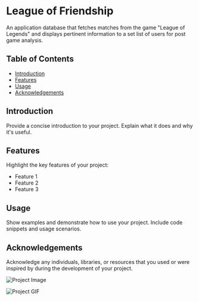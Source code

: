 # League of Friendship

An application database that fetches matches from the game "League of Legends" and displays pertinent information to a set list of users for post game analysis.

## Table of Contents
- [Introduction](#introduction)
- [Features](#features)
- [Usage](#usage)
- [Acknowledgements](#acknowledgements)

## Introduction

Provide a concise introduction to your project. Explain what it does and why it's useful.

## Features

Highlight the key features of your project:

- Feature 1
- Feature 2
- Feature 3

## Usage

Show examples and demonstrate how to use your project. Include code snippets and usage scenarios.

## Acknowledgements

Acknowledge any individuals, libraries, or resources that you used or were inspired by during the development of your project.

![Project Image](image.png)

![Project GIF](example.gif)